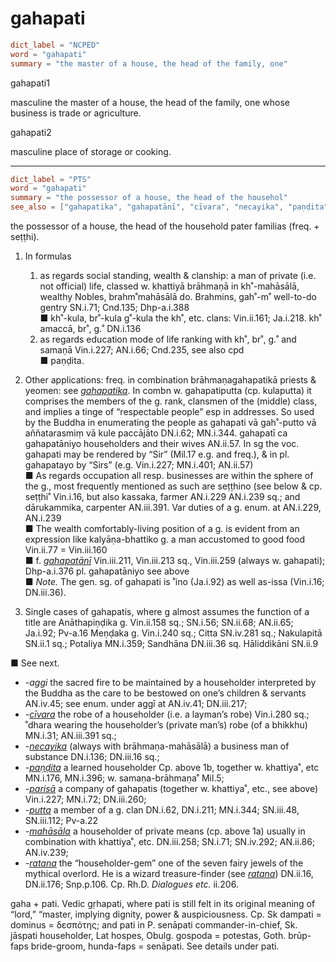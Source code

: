 # gahapati

``` toml
dict_label = "NCPED"
word = "gahapati"
summary = "the master of a house, the head of the family, one"
```

gahapati1

masculine the master of a house, the head of the family, one whose business is trade or agriculture.

gahapati2

masculine place of storage or cooking.

--------------------

``` toml
dict_label = "PTS"
word = "gahapati"
summary = "the possessor of a house, the head of the househol"
see_also = ["gahapatika", "gahapatānī", "cīvara", "necayika", "paṇḍita", "parisā", "putta", "mahāsāla", "ratana", "ratana"]
```

the possessor of a house, the head of the household pater familias (freq. \+ seṭṭhi).

1. In formulas
   1. as regards social standing, wealth & clanship: a man of private (i.e. not official) life, classed w. khattiyā brāhmaṇā in kh˚\-mahāsālā, wealthy Nobles, brahm˚mahāsālā do. Brahmins, gah˚\-m˚ well\-to\-do gentry SN.i.71; Cnd.135; Dhp\-a.i.388  
      ■ kh˚\-kula, br˚\-kula g˚\-kula the kh˚, etc. clans: Vin.ii.161; Ja.i.218. kh˚ amaccā, br˚, g.˚ DN.i.136
   2. as regards education mode of life ranking with kh˚, br˚, g.˚ and samaṇā Vin.i.227; AN.i.66; Cnd.235, see also cpd  
      ■ paṇḍita.

2. Other applications: freq. in combination brāhmaṇagahapatikā priests & yeomen: see *[gahapatika](gahapatika.md)*. In combn w. gahapatiputta (cp. kulaputta) it comprises the members of the g. rank, clansmen of the (middle) class, and implies a tinge of “respectable people” esp in addresses. So used by the Buddha in enumerating the people as gahapati vā gah˚\-putto vā aññatarasmiṃ vā kule paccājāto DN.i.62; MN.i.344. gahapatī ca gahapatāniyo householders and their wives AN.ii.57. In sg the voc. gahapati may be rendered by “Sir” (Mil.17 e.g. and freq.), & in pl. gahapatayo by “Sirs” (e.g. Vin.i.227; MN.i.401; AN.ii.57)  
   ■ As regards occupation all resp. businesses are within the sphere of the g., most frequently mentioned as such are seṭṭhino (see below & cp. seṭṭhi˚ Vin.i.16, but also kassaka, farmer AN.i.229 AN.i.239 sq.; and dārukammika, carpenter AN.iii.391. Var duties of a g. enum. at AN.i.229, AN.i.239  
   ■ The wealth comfortably\-living position of a g. is evident from an expression like kalyāṇa\-bhattiko g. a man accustomed to good food Vin.ii.77 = Vin.iii.160  
   ■ f. *[gahapatānī](gahapatānī.md)* Vin.iii.211, Vin.iii.213 sq., Vin.iii.259 (always w. gahapati); Dhp\-a.i.376 pl. gahapatāniyo see above  
   ■ *Note.* The gen. sg. of gahapati is ˚ino (Ja.i.92) as well as\-issa (Vin.i.16; DN.iii.36).
3. Single cases of gahapatis, where g almost assumes the function of a title are Anāthapiṇḍika g. Vin.ii.158 sq.; SN.i.56; SN.ii.68; AN.ii.65; Ja.i.92; Pv\-a.16 Meṇḍaka g. Vin.i.240 sq.; Citta SN.iv.281 sq.; Nakulapitā SN.ii.1 sq.; Potaliya MN.i.359; Sandhāna DN.iii.36 sq. Hāliddikāni SN.ii.9

■ See next.

* *\-aggi* the sacred fire to be maintained by a householder interpreted by the Buddha as the care to be bestowed on one’s children & servants AN.iv.45; see enum. under aggī at AN.iv.41; DN.iii.217;
* *\-[cīvara](cīvara.md)* the robe of a householder (i.e. a layman’s robe) Vin.i.280 sq.; ˚dhara wearing the householder’s (private man’s) robe (of a bhikkhu) MN.i.31; AN.iii.391 sq.;
* *\-[necayika](necayika.md)* (always with brāhmaṇa\-mahāsālā) a business man of substance DN.i.136; DN.iii.16 sq.;
* *\-[paṇḍita](paṇḍita.md)* a learned householder Cp. above 1b, together w. khattiya˚, etc MN.i.176, MN.i.396; w. samaṇa\-brāhmaṇa˚ Mil.5;
* *\-[parisā](parisā.md)* a company of gahapatis (together w. khattiya˚, etc., see above) Vin.i.227; MN.i.72; DN.iii.260;
* *\-[putta](putta.md)* a member of a g. clan DN.i.62, DN.i.211; MN.i.344; SN.iii.48, SN.iii.112; Pv\-a.22
* *\-[mahāsāla](mahāsāla.md)* a householder of private means (cp. above 1a) usually in combination with khattiya˚, etc. DN.iii.258; SN.i.71; SN.iv.292; AN.ii.86; AN.iv.239;
* *\-[ratana](ratana.md)* the “householder\-gem” one of the seven fairy jewels of the mythical overlord. He is a wizard treasure\-finder (see *[ratana](ratana.md)*) DN.ii.16, DN.ii.176; Snp.p.106. Cp. Rh.D. *Dialogues etc.* ii.206.

gaha \+ pati. Vedic gṛhapati, where pati is still felt in its original meaning of “lord,” “master, implying dignity, power & auspiciousness. Cp. Sk dampati = dominus = δεσπότης; and pati in P. senāpati commander\-in\-chief, Sk. jāspati householder, Lat hospes, Obulg. gospoda = potestas, Goth. brūp\-faps bride\-groom, hunda\-faps = senāpati. See details under pati.

